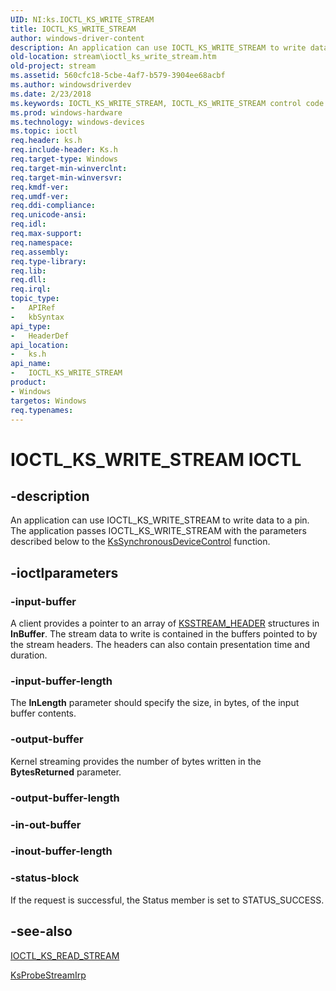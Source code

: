 ```yaml
---
UID: NI:ks.IOCTL_KS_WRITE_STREAM
title: IOCTL_KS_WRITE_STREAM
author: windows-driver-content
description: An application can use IOCTL_KS_WRITE_STREAM to write data to a pin. The application passes IOCTL_KS_WRITE_STREAM with the parameters described below to the KsSynchronousDeviceControl function.
old-location: stream\ioctl_ks_write_stream.htm
old-project: stream
ms.assetid: 560cfc18-5cbe-4af7-b579-3904ee68acbf
ms.author: windowsdriverdev
ms.date: 2/23/2018
ms.keywords: IOCTL_KS_WRITE_STREAM, IOCTL_KS_WRITE_STREAM control code [Streaming Media Devices], ks-ioctl_83263ce8-e0b1-4ae5-a5b8-848e0fb99471.xml, ks/IOCTL_KS_WRITE_STREAM, stream.ioctl_ks_write_stream
ms.prod: windows-hardware
ms.technology: windows-devices
ms.topic: ioctl
req.header: ks.h
req.include-header: Ks.h
req.target-type: Windows
req.target-min-winverclnt: 
req.target-min-winversvr: 
req.kmdf-ver: 
req.umdf-ver: 
req.ddi-compliance: 
req.unicode-ansi: 
req.idl: 
req.max-support: 
req.namespace: 
req.assembly: 
req.type-library: 
req.lib: 
req.dll: 
req.irql: 
topic_type:
-	APIRef
-	kbSyntax
api_type:
-	HeaderDef
api_location:
-	ks.h
api_name:
-	IOCTL_KS_WRITE_STREAM
product:
- Windows
targetos: Windows
req.typenames: 
---
```


# IOCTL_KS_WRITE_STREAM IOCTL


## -description


An application can use IOCTL_KS_WRITE_STREAM to write data to a pin. The application passes IOCTL_KS_WRITE_STREAM with the parameters described below to the <a href="https://msdn.microsoft.com/library/windows/hardware/ff567142">KsSynchronousDeviceControl</a> function.


## -ioctlparameters




### -input-buffer

A client provides a pointer to an array of <a href="https://msdn.microsoft.com/library/windows/hardware/ff567138">KSSTREAM_HEADER</a> structures in <b>InBuffer</b>. The stream data to write is contained in the buffers pointed to by the stream headers. The headers can also contain presentation time and duration. 


### -input-buffer-length

The <b>InLength</b> parameter should specify the size, in bytes, of the input buffer contents.


### -output-buffer

Kernel streaming provides the number of bytes written in the <b>BytesReturned</b> parameter.


### -output-buffer-length



<text></text>




### -in-out-buffer



<text></text>




### -inout-buffer-length



<text></text>




### -status-block

If the request is successful, the Status member is set to STATUS_SUCCESS.


## -see-also




<a href="https://msdn.microsoft.com/library/windows/hardware/ff560827">IOCTL_KS_READ_STREAM</a>



<a href="https://msdn.microsoft.com/library/windows/hardware/ff564252">KsProbeStreamIrp</a>
 

 


